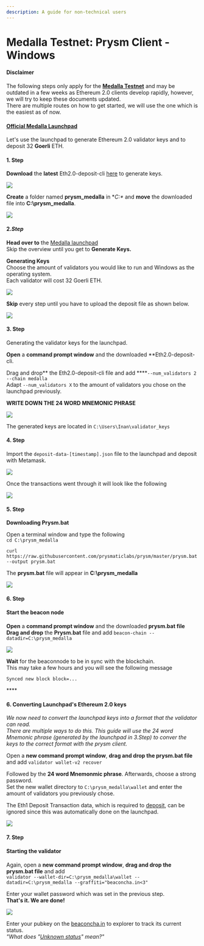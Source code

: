 ```yaml
---
description: A guide for non-technical users
---
```


# Medalla Testnet: Prysm Client - Windows

#### Disclaimer

The following steps only apply for the [**Medalla Testnet**](https://beaconcha.in/) and may be outdated in a few weeks as Ethereum 2.0 clients develop rapidly, however, we will try to keep these documents updated.  
There are multiple routes on how to get started, we will use the one which is the easiest as of now. 



#### [Official **Medalla** Launchpad](https://medalla.launchpad.ethereum.org/)

Let's use the launchpad to generate Ethereum 2.0 validator keys and to deposit 32 **Goerli** ETH.

#### 1. Step

**Download** the **latest** Eth2.0-deposit-cli [here](https://github.com/ethereum/eth2.0-deposit-cli/releases/) to generate keys.

![](.gitbook/assets/image%20%28153%29.png)

**Create** a folder named **prysm\_medalla** in **C:\** and **move** the downloaded file into **C:\prysm\_medalla**.

![](.gitbook/assets/2020-08-05_11-39-50.gif)

####  **2.**_**Step**_

**Head over to** the [Medalla launchpad](https://medalla.launchpad.ethereum.org/)  
Skip the overview until you get to **Generate Keys.**

**Generating Keys**  
Choose the amount of validators you would like to run and Windows as the operating system.  
Each validator will cost 32 Goerli ETH.

![](.gitbook/assets/image%20%28158%29.png)

**Skip** every step until you have to upload the deposit file as shown below.

![](.gitbook/assets/image%20%28156%29.png)

#### 3. Step 

Generating the validator keys for the launchpad.  
  
**Open** a **command prompt window** and the downloaded **Eth2.0-deposit-cli.  
   
Drag and drop** the Eth2.0-deposit-cli file and add ****`--num_validators 2 --chain medalla`  
Adapt `--num_validators X` to the amount of validators you chose on the launchpad previously.  
  
**WRITE DOWN THE 24 WORD MNEMONIC PHRASE** 

![](.gitbook/assets/2020-08-05_12-25-54.gif)

The generated keys are located in `C:\Users\Inan\validator_keys`

#### 4. Step

Import the `deposit-data-[timestamp].json` file to the launchpad and deposit with Metamask.

![](.gitbook/assets/2020-08-05_12-34-29.gif)

Once the transactions went through it will look like the following

![](.gitbook/assets/image%20%28155%29.png)

#### **5. Step**

**Downloading Prysm.bat**  
  
Open a terminal window and type the following  
`cd C:\prysm_medalla`  
  
`curl https://raw.githubusercontent.com/prysmaticlabs/prysm/master/prysm.bat --output prysm.bat`

The **prysm.bat** file will appear in **C:\prysm\_medalla**

![](.gitbook/assets/prysmbatdownload%20%281%29.png)

#### 6. Step

#### Start the beacon node

**Open** a **command prompt window** and the downloaded **prysm.bat file  
Drag and drop** the **Prysm.bat** file and add `beacon-chain --datadir=C:\prysm_medalla`

![](.gitbook/assets/2020-08-05_13-11-27.gif)

**Wait** for the beaconnode to be in sync with the blockchain.   
This may take a few hours and you will see the following message  
  
`Synced new block block=...`

\*\*\*\*

#### **6. Converting Launchpad's Ethereum 2.0 keys** 

_We now need to convert the launchpad keys into a format that the validator can read.   
There are multiple ways to do this. This guide will use the 24 word Mnemonic phrase \(generated by the launchpad in 3.Step\) to conver the keys to the correct format with the prysm client._  
  
Open a **new command prompt window**, **drag and drop the prysm.bat file** and add `validator wallet-v2 recover`

Followed by the **24 word Mnemonmic phrase**. Afterwards, choose a strong password.  
Set the new wallet directory to `C:\prysm_medalla\wallet` and enter the amount of validators you previously chose.   
  
The Eth1 Deposit Transaction data, which is required to [deposit](https://kb.beaconcha.in/ethereum-2.0-and-depositing-process/depositing-to-ethereum-2.0#create-eth-2-0-keys), can be ignored since this was automatically done on the launchpad.

![](.gitbook/assets/image%20%28154%29.png)

#### 7. Step

#### Starting the validator

Again, open a **new command prompt window**, **drag and drop the prysm.bat file** and add   
`validator --wallet-dir=C:\prysm_medalla\wallet --datadir=C:\prysm_medalla --graffiti="beaconcha.in<3"`

Enter your wallet password which was set in the previous step.   
**That's it. We are done!**

![](.gitbook/assets/validator.png)

Enter your pubkey on the [beaconcha.in](https://beaconcha.in/) to explorer to track its current status.  
_"What does "_[_Unknown status_](https://kb.beaconcha.in/ethereum-2.0-and-depositing-process)_" mean?"_ 

